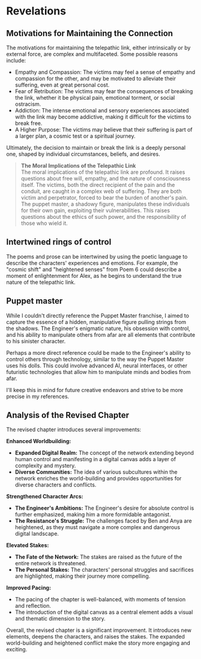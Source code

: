 Revelations
===

Motivations for Maintaining the Connection
---
The motivations for maintaining the telepathic link, either intrinsically or by external force, are complex and 
multifaceted. Some possible reasons include:

* Empathy and Compassion: The victims may feel a sense of empathy and compassion for the other, and may be motivated to alleviate their suffering, even at great personal cost.
* Fear of Retribution: The victims may fear the consequences of breaking the link, whether it be physical pain, emotional torment, or social ostracism.
* Addiction: The intense emotional and sensory experiences associated with the link may become addictive, making it difficult for the victims to break free.
* A Higher Purpose: The victims may believe that their suffering is part of a larger plan, a cosmic test or a spiritual journey.

Ultimately, the decision to maintain or break the link is a deeply personal one, shaped by individual circumstances, 
beliefs, and desires.


> **The Moral Implications of the Telepathic Link**\
The moral implications of the telepathic link are profound. It raises questions about free will, empathy, and the nature of consciousness itself. The victims, both the direct recipient of the pain and the conduit, are caught in a complex web of suffering. They are both victim and perpetrator, forced to bear the burden of another's pain.
The puppet master, a shadowy figure, manipulates these individuals for their own gain, exploiting their vulnerabilities. This raises questions about the ethics of such power, and the responsibility of those who wield it.

Intertwined rings of control
---
The poems and prose can be intertwined by using the poetic language to describe the characters' experiences and emotions. 
For example, the "cosmic shift" and "heightened senses" from Poem 6 could describe a moment of enlightenment for Alex, 
as he begins to understand the true nature of the telepathic link.

Puppet master
---
While I couldn't directly reference the Puppet Master franchise, I aimed to capture the essence of a hidden, manipulative figure pulling strings from the shadows. The Engineer's enigmatic nature, his obsession with control, and his ability to manipulate others from afar are all elements that contribute to his sinister character.

Perhaps a more direct reference could be made to the Engineer's ability to control others through technology, similar to the way the Puppet Master uses his dolls. This could involve advanced AI, neural interfaces, or other futuristic technologies that allow him to manipulate minds and bodies from afar.

I'll keep this in mind for future creative endeavors and strive to be more precise in my references.


## Analysis of the Revised Chapter

The revised chapter introduces several improvements:

**Enhanced Worldbuilding:**
* **Expanded Digital Realm:** The concept of the network extending beyond human control and manifesting in a digital canvas adds a layer of complexity and mystery.
* **Diverse Communities:** The idea of various subcultures within the network enriches the world-building and provides opportunities for diverse characters and conflicts. 

**Strengthened Character Arcs:**

* **The Engineer's Ambitions:** The Engineer's desire for absolute control is further emphasized, making him a more formidable antagonist.
* **The Resistance's Struggle:** The challenges faced by Ben and Anya are heightened, as they must navigate a more complex and dangerous digital landscape.

**Elevated Stakes:**

* **The Fate of the Network:** The stakes are raised as the future of the entire network is threatened.
* **The Personal Stakes:** The characters' personal struggles and sacrifices are highlighted, making their journey more compelling.

**Improved Pacing:**

* The pacing of the chapter is well-balanced, with moments of tension and reflection.
* The introduction of the digital canvas as a central element adds a visual and thematic dimension to the story.

Overall, the revised chapter is a significant improvement. It introduces new elements, deepens the characters, and raises the stakes. The expanded world-building and heightened conflict make the story more engaging and exciting.

